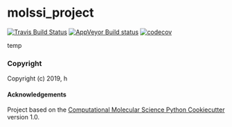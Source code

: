 molssi_project
==============================
[//]: # (Badges)
[![Travis Build Status](https://travis-ci.org/hannahbrucemacdonald/molssi_project.png)](https://travis-ci.org/hannahbrucemacdonald/molssi_project)
[![AppVeyor Build status](https://ci.appveyor.com/api/projects/status/REPLACE_WITH_APPVEYOR_LINK/branch/master?svg=true)](https://ci.appveyor.com/project/REPLACE_WITH_OWNER_ACCOUNT/molssi_project/branch/master)
[![codecov](https://codecov.io/gh/REPLACE_WITH_OWNER_ACCOUNT/molssi_project/branch/master/graph/badge.svg)](https://codecov.io/gh/REPLACE_WITH_OWNER_ACCOUNT/molssi_project/branch/master)

temp

### Copyright

Copyright (c) 2019, h


#### Acknowledgements
 
Project based on the 
[Computational Molecular Science Python Cookiecutter](https://github.com/molssi/cookiecutter-cms) version 1.0.
